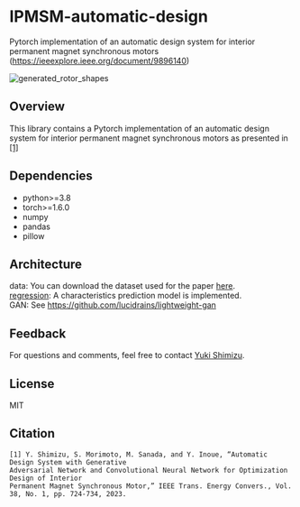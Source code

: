 # IPMSM-automatic-design
Pytorch implementation of an automatic design system for interior permanent magnet synchronous motors (https://ieeexplore.ieee.org/document/9896140)

![generated_rotor_shapes](https://user-images.githubusercontent.com/75551755/143835458-ea355f78-fac2-4840-b9df-3b36253ba7ae.gif)

## Overview
This library contains a Pytorch implementation of an automatic design system for interior permanent magnet synchronous motors as presented in [[1]](https://ieeexplore.ieee.org/document/9896140)

## Dependencies
- python>=3.8
- torch>=1.6.0
- numpy
- pandas
- pillow

## Architecture
data: You can download the dataset used for the paper [here](https://ieee-dataport.org/documents/dataset-motor-parameters-ipmsm).  
[regression](/regression.py): A characteristics prediction model is implemented.  
GAN: See https://github.com/lucidrains/lightweight-gan

## Feedback
For questions and comments, feel free to contact [Yuki Shimizu](yshimizu@fc.ritsumei.ac.jp).

## License
MIT

## Citation
```
[1] Y. Shimizu, S. Morimoto, M. Sanada, and Y. Inoue, “Automatic Design System with Generative  
Adversarial Network and Convolutional Neural Network for Optimization Design of Interior  
Permanent Magnet Synchronous Motor,” IEEE Trans. Energy Convers., Vol. 38, No. 1, pp. 724-734, 2023.
```
